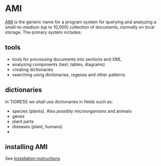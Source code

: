 # AMI

[AMI](http://github.com/petermr/normami) is the generic name for a program system for querying and analyzing a small-to-medium (up to 10,000) collection of documents, normally 
on local storage. The primary system includes:

## tools
* tools for processing documents into sections and XML
* analyzing components (text, tables, diagrams)
* creating dictionaries
* searching using dictionaries, regexes and other patterns

## dictionaries

In TIGRESS we shall use dictionaries in fields such as:

* species (plants). Also possibly microorganisms and animals
* genes
* plant parts
* diseases (plant, humans)
* 
## installing AMI
See [Installation instructions](http://github.com/petermr/normami/blob/master/INSTALL.md)


